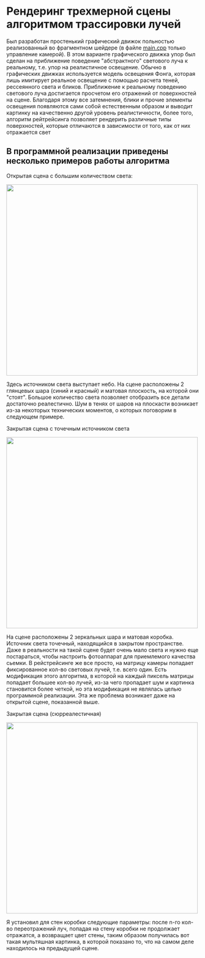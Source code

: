 <h1>Рендеринг трехмерной сцены алгоритмом трассировки лучей</h1>
<p>Был разработан простенький графический движок польностью реализованный во фрагментном шейдере (в файле <a href="sources/main.cpp">main.cpp</a> только управление камерой). В этом варианте графического движка упор был сделан на приближение поведение "абстрактного" светового луча к реальному, т.е. упор на реалистичное освещение. Обычно в графических движках используется модель освещения Фонга, которая лишь имитирует реальное освещение с помощью расчета теней, рессеянного света и бликов. Приближение к реальному поведению светового луча достигается просчетом его отражений от поверхностей на сцене. Благодаря этому все затемнения, блики и прочие элементы освещения появляются сами собой естественным образом и выводит картинку на качественно другой уровень реалистичности, более того, алгоритм рейтрейсинга позволяет рендерить различные типы поверхностей, которые отличаются в зависимости от того, как от них отражается свет</p>
<h2>В программной реализации приведены несколько примеров работы алгоритма</h2>
<p>Открытая сцена с большим количеством света:</p>
<img src="demo/open_demo.gif" width=500px>
<p>Здесь источником света выступает небо. На сцене расположены 2 глянцевых шара (синий и красный) и матовая плоскость, на которой они "стоят". Большое количество света позволяет отобразить все детали достаточно реалестично. Шум в тенях от шаров на плоскасти возникает из-за некоторых технических моментов, о которых поговорим в следующем примере.</p>
<p>Закрытая сцена с точечным источником света</p>
<img src="demo/close_demo.gif" width=500px>
<p>На сцене расположены 2 зеркальных шара и матовая коробка. Источник света точечный, находящийся в закрытом пространстве. Даже в реальности на такой сцене будет очень мало света и нужно еще постараться, чтобы настроить фотоаппарат для приемлемого качества сьемки. В рейстрейсинге же все просто, на матрицу камеры попадает фиксированное кол-во световых лучей, т.е. всего один. Есть модификация этого алгоритма, в которой на каждый пиксель матрицы попадает большее кол-во лучей, из-за чего пропадает шум и картинка становится более четкой, но эта модификация не являлась целью программной реализации. Эта же проблема возникает даже на открытой сцене, показанной выше.</p>
<p>Закрытая сцена (сюрреалестичная)</p>
<img src="demo/sur_demo.gif" width=500px>
<p>Я установил для стен коробки следующие параметры: после n-го кол-во переотражений луч, попадая на стену коробки не продолжает отражатся, а возвращает цвет стены, таким образом получилась вот такая мультяшная картинка, в которой показано то, что на самом деле находилось на предыдущей сцене.</p>
